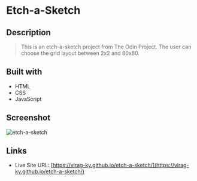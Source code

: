 # Etch-a-Sketch

## Description

> This is an etch-a-sketch project from The Odin Project. The user can choose the grid layout between 2x2 and 80x80.

## Built with

- HTML
- CSS
- JavaScript

## Screenshot
![etch-a-sketch](https://user-images.githubusercontent.com/79658534/153749340-a8c941f6-5bde-4a60-939e-708045e97f67.png)

## Links

- Live Site URL: [https://virag-ky.github.io/etch-a-sketch/](https://virag-ky.github.io/etch-a-sketch/)


